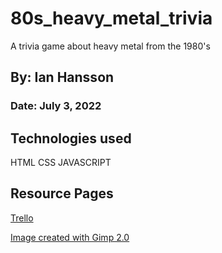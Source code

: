 # 80s_heavy_metal_trivia
A trivia game about heavy metal from the 1980's 
## By: Ian Hansson
### Date: July 3, 2022

## Technologies used
HTML
CSS
JAVASCRIPT

## Resource Pages

[Trello](https://trello.com/b/IfGa98ek/80s-metal-trivia)


[Image created with Gimp 2.0](https://imgur.com/FFBms5g)
 
